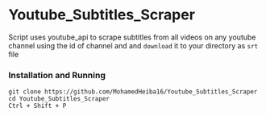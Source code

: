 # Youtube_Subtitles_Scraper

Script uses youtube_api to scrape subtitles from all videos on any youtube channel using the id of channel and and `download` it to your directory as `srt` file 


### Installation and Running

```
git clone https://github.com/MohamedHeiba16/Youtube_Subtitles_Scraper
cd Youtube_Subtitles_Scraper
Ctrl + Shift + P
```
